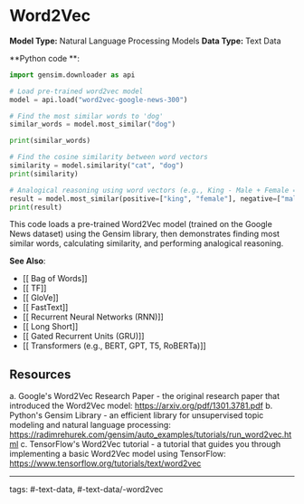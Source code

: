 #  Word2Vec
**Model Type:**  Natural Language Processing Models
**Data Type:**  Text Data

**Python code **:


```python
import gensim.downloader as api

# Load pre-trained word2vec model
model = api.load("word2vec-google-news-300")

# Find the most similar words to 'dog'
similar_words = model.most_similar("dog")

print(similar_words)

# Find the cosine similarity between word vectors
similarity = model.similarity("cat", "dog")
print(similarity)

# Analogical reasoning using word vectors (e.g., King - Male + Female = ?)
result = model.most_similar(positive=["king", "female"], negative=["male"], topn=1)
print(result)
```

This code loads a pre-trained Word2Vec model (trained on the Google News dataset) using the Gensim library, then demonstrates finding most similar words, calculating similarity, and performing analogical reasoning.


**See Also**:

- [[ Bag of Words]]
- [[ TF]]
- [[ GloVe]]
- [[ FastText]]
- [[ Recurrent Neural Networks (RNN)]]
- [[ Long Short]]
- [[ Gated Recurrent Units (GRU)]]
- [[ Transformers (e.g., BERT, GPT, T5, RoBERTa)]]
## Resources

a. Google's Word2Vec Research Paper - the original research paper that introduced the Word2Vec model: https://arxiv.org/pdf/1301.3781.pdf
b. Python's Gensim Library - an efficient library for unsupervised topic modeling and natural language processing: https://radimrehurek.com/gensim/auto_examples/tutorials/run_word2vec.html
c. TensorFlow's Word2Vec tutorial - a tutorial that guides you through implementing a basic Word2Vec model using TensorFlow: https://www.tensorflow.org/tutorials/text/word2vec


---
tags: #-text-data, #-text-data/-word2vec
